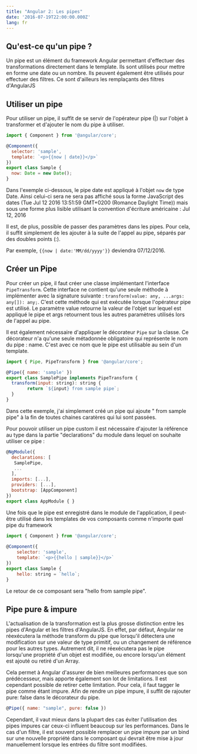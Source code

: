 ```yaml
---
title: "Angular 2: Les pipes"
date: '2016-07-19T22:00:00.000Z'
lang: fr
---
```


Qu'est-ce qu'un pipe ?
------------------------

Un pipe est un élément du framework Angular permettant d'effectuer des
transformations directement dans le template. Ils sont utilisés pour
mettre en forme une date ou un nombre. Ils peuvent également être
utilisés pour effectuer des filtres. Ce sont d'ailleurs les remplaçants
des filtres d'AngularJS

Utiliser un pipe
----------------

Pour utiliser un pipe, il suffit de se servir de l'opérateur pipe (\|)
sur l'objet à transformer et d'ajouter le nom du pipe à utiliser.

``` javascript
import { Component } from '@angular/core';

@Component({
  selector: 'sample',
  template: `<p>{{now | date}}</p>`
})
export class Sample {
  now: Date = new Date();
}
```

Dans l'exemple ci-dessous, le pipe date est appliqué à l'objet `now`
de type Date. Ainsi celui-ci sera ne sera pas affiché sous la forme
JavaScript des dates (Tue Jul 12 2016 13:51:59 GMT+0200 (Romance
Daylight Time)) mais sous une forme plus lisible utilisant la convention
d'écriture américaine : Jul 12, 2016

Il est, de plus, possible de passer des paramètres dans les pipes. Pour
cela, il suffit simplement de les ajouter à la suite de l'appel au
pipe, séparés par des doubles points (:).

Par exemple, ``` {{now | date:'MM/dd/yyyy'}} ``` deviendra 07/12/2016.

Créer un Pipe
-------------

Pour créer un pipe, il faut créer une classe implémentant l'interface
`PipeTransform`. Cette interface ne contient qu'une seule méthode à
implémenter avec la signature suivante :
`transform(value: any, ...args: any[]): any;`. C'est cette méthode qui
est exécutée lorsque l'opérateur pipe est utilisé. Le paramètre value
retourne la valeur de l'objet sur lequel est appliqué le pipe et args
retournent tous les autres paramètres utilisés lors de l'appel au pipe.

Il est également nécessaire d'appliquer le décorateur `Pipe` sur la
classe. Ce décorateur n'a qu'une seule métadonnée obligatoire qui
représente le nom du pipe : name. C'est avec ce nom que le pipe est
utilisable au sein d'un template.

``` javascript
import { Pipe, PipeTransform } from '@angular/core';

@Pipe({ name: 'sample' })
export class SamplePipe implements PipeTransform {
  transform(input: string): string {
        return `${input} from sample pipe`;
  }
}
```

Dans cette exemple, j'ai simplement créé un pipe qui ajoute " from
sample pipe" à la fin de toutes chaines caratères qui lui sont passées.

Pour pouvoir utiliser un pipe custom il est nécessaire d'ajouter la
référence au type dans la partie "declarations" du module dans lequel
on souhaite utiliser ce pipe :

``` javascript
@NgModule({
  declarations: [
   SamplePipe,
   ...
  ],
  imports: [...],
  providers: [...],
  bootstrap: [AppComponent]
})
export class AppModule { }
```

Une fois que le pipe est enregistré dans le module de l'application, il
peut-être utilisé dans les templates de vos composants comme n'importe
quel pipe du framework

``` javascript
import { Component } from '@angular/core'; 
 
@Component({ 
    selector: 'sample', 
    template: `<p>{{hello | sample}}</p>`
}) 
export class Sample { 
    hello: string = `hello`; 
}
```

Le retour de ce composant sera "hello from sample pipe".

Pipe pure & impure
------------------

L'actualisation de la transformation est la plus grosse distinction
entre les pipes d'Angular et les filtres d'AngularJS. En effet, par
défaut, Angular ne réexécutera la méthode transform du pipe que
lorsqu'il détectera une modification sur une valeur de type primitif,
ou un changement de référence pour les autres types. Autrement dit, il
ne réexécutera pas le pipe lorsqu'une propriété d'un objet est
modifiée, ou encore lorsqu'un élément est ajouté ou retiré d'un Array.

Cela permet à Angular d'assurer de bien meilleures performances que son
prédécesseur, mais apporte également son lot de limitations. Il est
cependant possible de retirer cette limitation. Pour cela, il faut
tagger le pipe comme étant impure. Afin de rendre un pipe impure, il
suffit de rajouter pure: false dans le décorateur du pipe.

``` javascript
@Pipe({ name: "sample", pure: false }) 
```

Cependant, il vaut mieux dans la plupart des cas éviter l'utilisation
des pipes impures car ceux-ci influent beaucoup sur les performances.
Dans le cas d'un filtre, il est souvent possible remplacer un pipe
impure par un bind sur une nouvelle propriété dans le composant qui
devrait être mise à jour manuellement lorsque les entrées du filtre sont
modifiées.
